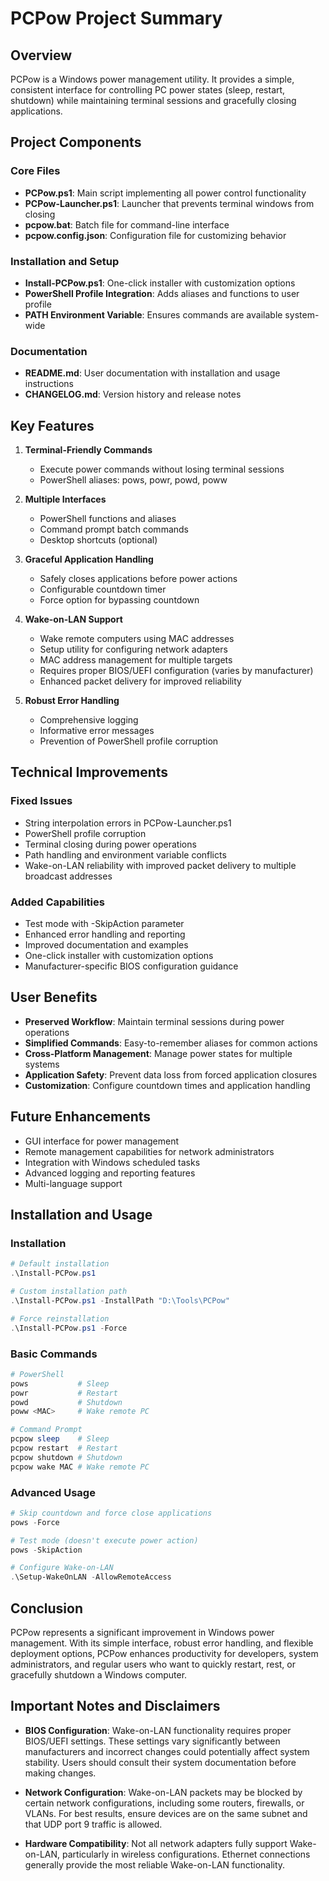 # PCPow Project Summary

## Overview

PCPow is a Windows power management utility. It provides a simple, consistent interface for controlling PC power states (sleep, restart, shutdown) while maintaining terminal sessions and gracefully closing applications.

## Project Components

### Core Files
- **PCPow.ps1**: Main script implementing all power control functionality
- **PCPow-Launcher.ps1**: Launcher that prevents terminal windows from closing
- **pcpow.bat**: Batch file for command-line interface
- **pcpow.config.json**: Configuration file for customizing behavior

### Installation and Setup
- **Install-PCPow.ps1**: One-click installer with customization options
- **PowerShell Profile Integration**: Adds aliases and functions to user profile
- **PATH Environment Variable**: Ensures commands are available system-wide

### Documentation
- **README.md**: User documentation with installation and usage instructions
- **CHANGELOG.md**: Version history and release notes

## Key Features

1. **Terminal-Friendly Commands**
   - Execute power commands without losing terminal sessions
   - PowerShell aliases: pows, powr, powd, poww

2. **Multiple Interfaces**
   - PowerShell functions and aliases
   - Command prompt batch commands
   - Desktop shortcuts (optional)

3. **Graceful Application Handling**
   - Safely closes applications before power actions
   - Configurable countdown timer
   - Force option for bypassing countdown

4. **Wake-on-LAN Support**
   - Wake remote computers using MAC addresses
   - Setup utility for configuring network adapters
   - MAC address management for multiple targets
   - Requires proper BIOS/UEFI configuration (varies by manufacturer)
   - Enhanced packet delivery for improved reliability

5. **Robust Error Handling**
   - Comprehensive logging
   - Informative error messages
   - Prevention of PowerShell profile corruption

## Technical Improvements

### Fixed Issues
- String interpolation errors in PCPow-Launcher.ps1
- PowerShell profile corruption
- Terminal closing during power operations
- Path handling and environment variable conflicts
- Wake-on-LAN reliability with improved packet delivery to multiple broadcast addresses

### Added Capabilities
- Test mode with -SkipAction parameter
- Enhanced error handling and reporting
- Improved documentation and examples
- One-click installer with customization options
- Manufacturer-specific BIOS configuration guidance

## User Benefits

- **Preserved Workflow**: Maintain terminal sessions during power operations
- **Simplified Commands**: Easy-to-remember aliases for common actions
- **Cross-Platform Management**: Manage power states for multiple systems
- **Application Safety**: Prevent data loss from forced application closures
- **Customization**: Configure countdown times and application handling

## Future Enhancements

- GUI interface for power management
- Remote management capabilities for network administrators
- Integration with Windows scheduled tasks
- Advanced logging and reporting features
- Multi-language support

## Installation and Usage

### Installation
```powershell
# Default installation
.\Install-PCPow.ps1

# Custom installation path
.\Install-PCPow.ps1 -InstallPath "D:\Tools\PCPow"

# Force reinstallation
.\Install-PCPow.ps1 -Force
```

### Basic Commands
```powershell
# PowerShell
pows           # Sleep
powr           # Restart
powd           # Shutdown
poww <MAC>     # Wake remote PC

# Command Prompt
pcpow sleep    # Sleep
pcpow restart  # Restart
pcpow shutdown # Shutdown
pcpow wake MAC # Wake remote PC
```

### Advanced Usage
```powershell
# Skip countdown and force close applications
pows -Force

# Test mode (doesn't execute power action)
pows -SkipAction

# Configure Wake-on-LAN
.\Setup-WakeOnLAN -AllowRemoteAccess
```

## Conclusion

PCPow represents a significant improvement in Windows power management. With its simple interface, robust error handling, and flexible deployment options, PCPow enhances productivity for developers, system administrators, and regular users who want to quickly restart, rest, or gracefully shutdown a Windows computer.

## Important Notes and Disclaimers

- **BIOS Configuration**: Wake-on-LAN functionality requires proper BIOS/UEFI settings. These settings vary significantly between manufacturers and incorrect changes could potentially affect system stability. Users should consult their system documentation before making changes.

- **Network Configuration**: Wake-on-LAN packets may be blocked by certain network configurations, including some routers, firewalls, or VLANs. For best results, ensure devices are on the same subnet and that UDP port 9 traffic is allowed.

- **Hardware Compatibility**: Not all network adapters fully support Wake-on-LAN, particularly in wireless configurations. Ethernet connections generally provide the most reliable Wake-on-LAN functionality.